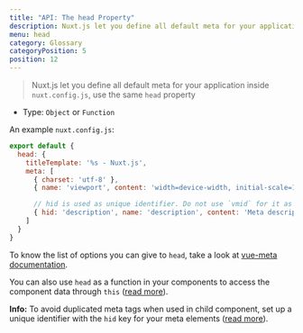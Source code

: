 ```yaml
---
title: "API: The head Property"
description: Nuxt.js let you define all default meta for your application inside nuxt.config.js.
menu: head
category: Glossary
categoryPosition: 5
position: 12
---
```


> Nuxt.js let you define all default meta for your application inside `nuxt.config.js`, use the same `head` property

- Type: `Object` or `Function`

An example `nuxt.config.js`:
```js
export default {
  head: {
    titleTemplate: '%s - Nuxt.js',
    meta: [
      { charset: 'utf-8' },
      { name: 'viewport', content: 'width=device-width, initial-scale=1' },

      // hid is used as unique identifier. Do not use `vmid` for it as it will not work
      { hid: 'description', name: 'description', content: 'Meta description' }
    ]
  }
}
```

To know the list of options you can give to `head`, take a look at [vue-meta documentation](https://vue-meta.nuxtjs.org/api/#metainfo-properties).

You can also use `head` as a function in your components to access the component data through `this` ([read more](/api/pages-head)).

<div class="Alert Alert--teal">

<b>Info:</b> To avoid duplicated meta tags when used in child component, set up a unique identifier with the `hid` key for your meta elements ([read more](https://vue-meta.nuxtjs.org/api/#tagidkeyname)).

</div>
